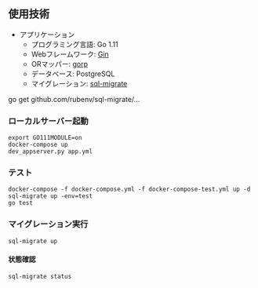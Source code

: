 ## 使用技術
- アプリケーション
  - プログラミング言語: Go 1.11
  - Webフレームワーク: [Gin](https://github.com/gin-gonic/gin)
  - ORマッパー: [gorp](https://github.com/go-gorp/gorp)
  - データベース: PostgreSQL
  - マイグレーション: [sql-migrate](https://github.com/rubenv/sql-migrate)

go get github.com/rubenv/sql-migrate/...


### ローカルサーバー起動

```
export GO111MODULE=on
docker-compose up
dev_appserver.py app.yml
```

### テスト

```
docker-compose -f docker-compose.yml -f docker-compose-test.yml up -d
sql-migrate up -env=test
go test
```

### マイグレーション実行
```
sql-migrate up
```

#### 状態確認
```
sql-migrate status
```
